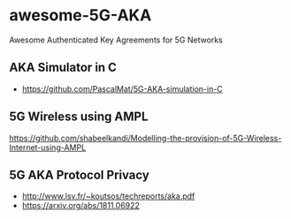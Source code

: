 # awesome-5G-AKA
Awesome Authenticated Key Agreements for 5G Networks

## AKA Simulator in C
- https://github.com/PascalMat/5G-AKA-simulation-in-C

## 5G Wireless using AMPL
https://github.com/shabeelkandi/Modelling-the-provision-of-5G-Wireless-Internet-using-AMPL

## 5G AKA Protocol Privacy
- http://www.lsv.fr/~koutsos/techreports/aka.pdf
- https://arxiv.org/abs/1811.06922

## 
